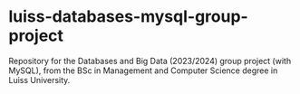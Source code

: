 # luiss-databases-mysql-group-project
Repository for the Databases and Big Data (2023/2024) group project (with MySQL), from the BSc in Management and Computer Science degree in Luiss University.
